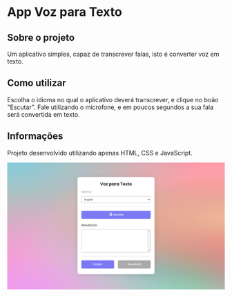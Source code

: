# App Voz para Texto

## Sobre o projeto

Um aplicativo simples, capaz de transcrever falas, isto é converter voz em texto.

## Como utilizar

Escolha o idioma no qual o aplicativo deverá transcrever, e clique no boão "Escutar". Fale utilizando o microfone, e em poucos segundos a sua fala será convertida em texto.

## Informações

Projeto desenvolvido utilizando apenas HTML, CSS e JavaScript.

<img src="screenshot.jpg"/>
